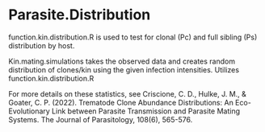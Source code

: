 # Parasite.Distribution

function.kin.distribution.R is used to test for clonal (Pc) and full sibling (Ps) distribution by host. 

Kin.mating.simulations takes the observed data and creates random distribution of clones/kin using the given infection intensities. Utilizes function.kin.distribution.R

For more details on these statistics, see Criscione, C. D., Hulke, J. M., & Goater, C. P. (2022). Trematode Clone Abundance Distributions: An Eco-Evolutionary Link between Parasite Transmission and Parasite Mating Systems. The Journal of Parasitology, 108(6), 565-576.
